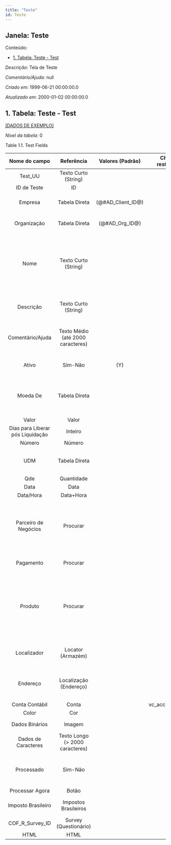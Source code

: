```yaml
---
title: "Teste"
id: Teste
---
```

<div id="d239838e1" class="section chapter">

<div class="titlepage">

<div>

<div>

## Janela: Teste

</div>

</div>

</div>

<div class="toc">

<div class="toc-title">

Conteúdo:

</div>

  - <span class="section">[1. Tabela: Teste - Test](#d239838e22)</span>

</div>

<span class="emphasis">*Descrição:* </span> Tela de Teste

<span class="emphasis">*Comentário/Ajuda:* </span>null

<span class="emphasis"> *Criado em:* </span>1999-06-21 00:00:00.0

<span class="emphasis">*Atualizado em:* </span>2000-01-02 00:00:00.0

<div id="d239838e22" class="section section">

<div class="titlepage">

<div>

<div>

## 1. Tabela: Teste - Test

</div>

</div>

</div>

[\[DADOS DE EXEMPLO\]](data/Test_data)

<span class="emphasis">*Nível da tabela:* </span>0

</div>

<div id="d239838e31" class="table">

<div class="table-title">

Table 1.1. Test
Fields

</div>

<div class="table-contents">

|          Nome do campo           |            Referência             |   Valores (Padrão)   | Chave restritiva  |                                                                          Regra de validação                                                                          |                Descrição                 |                                                               Comentário/Ajuda                                                               |
| :------------------------------: | :-------------------------------: | :------------------: | :---------------: | :------------------------------------------------------------------------------------------------------------------------------------------------------------------: | :--------------------------------------: | :------------------------------------------------------------------------------------------------------------------------------------------: |
|             Test\_UU             |       Texto Curto (String)        |                      |                   |                                                                                                                                                                      |                                          |                                                                                                                                              |
|           ID de Teste            |                ID                 |                      |                   |                                                                                                                                                                      |                                          |                                                                                                                                              |
|             Empresa              |           Tabela Direta           | (@\#AD\_Client\_ID@) |                   |                                                                  AD\_Client.AD\_Client\_ID \< \> 0                                                                   |    (semelhante ao primeiro relatório)    |                                                             (ver o mesmo acima)                                                              |
|           Organização            |           Tabela Direta           |  (@\#AD\_Org\_ID@)   |                   |                                                           (AD\_Org.IsSummary='N' OR AD\_Org.AD\_Org\_ID=0)                                                           |    (semelhante ao primeiro relatório)    |                                                             (ver o mesmo acima)                                                              |
|               Nome               |       Texto Curto (String)        |                      |                   |                                                                                                                                                                      |  Alphanumeric identifier of the entity   | The name of an entity (record) is used as an default search option in addition to the search key. The name is up to 60 characters in length. |
|            Descrição             |       Texto Curto (String)        |                      |                   |                                                                                                                                                                      | Optional short description of the record |                                                 A description is limited to 255 characters.                                                  |
|         Comentário/Ajuda         | Texto Médio (até 2000 caracteres) |                      |                   |                                                                                                                                                                      |             Comment or Hint              |                                 The Help field contains a hint, comment or help about the use of this item.                                  |
|              Ativo               |              Sim-Não              |         (Y)          |                   |                                                                                                                                                                      |    (semelhante ao primeiro relatório)    |                                                             (ver o mesmo acima)                                                              |
|             Moeda De             |           Tabela Direta           |                      |                   |                                                                                                                                                                      |       The Currency for this record       |                                Indicates the Currency to be used when processing or reporting on this record                                 |
|              Valor               |               Valor               |                      |                   |                                                                                                                                                                      |                                          |                                                                                                                                              |
| Dias para Liberar pós Liquidação |              Inteiro              |                      |                   |                                                                                                                                                                      |                                          |                                                                                                                                              |
|              Número              |              Número               |                      |                   |                                                                                                                                                                      |                                          |                                                                                                                                              |
|               UDM                |           Tabela Direta           |                      |                   |                                                                                                                                                                      |             Unit of Measure              |                                            The UOM defines a unique non monetary Unit of Measure                                             |
|               Qde                |            Quantidade             |                      |                   |                                                                                                                                                                      |                                          |                                                                                                                                              |
|               Data               |               Data                |                      |                   |                                                                                                                                                                      |                                          |                                                                                                                                              |
|            Data/Hora             |             Data+Hora             |                      |                   |                                                                                                                                                                      |                                          |                                                                                                                                              |
|       Parceiro de Negócios       |             Procurar              |                      |                   |                                                        C\_BPartner.IsActive='Y' AND C\_BPartner.IsSummary='N'                                                        |      Identifies a Business Partner       |               A Business Partner is anyone with whom you transact. This can include Vendor, Customer, Employee or Salesperson                |
|            Pagamento             |             Procurar              |                      |                   |                                                                                                                                                                      |            Payment identifier            |                                             The Payment is a unique identifier of this payment.                                              |
|             Produto              |             Procurar              |                      |                   | M\_Product.IsSummary='N' AND M\_Product.IsActive='Y' AND (M\_Product.Discontinued = 'N' OR (M\_Product.Discontinued = 'Y' AND M\_Product.DiscontinuedAt \> SYSDATE)) |          Product, Service, Item          |                                  Identifies an item which is either purchased or sold in this organization.                                  |
|           Localizador            |         Locator (Armazém)         |                      |                   |                                                                                                                                                                      |            Warehouse Locator             |                                       The Locator indicates where in a Warehouse a product is located.                                       |
|             Endereço             |      Localização (Endereço)       |                      |                   |                                                                                                                                                                      |           Location or Address            |                                       The Location / Address field defines the location of an entity.                                        |
|          Conta Contábil          |               Conta               |                      | vc\_account\_test |                                                                                                                                                                      |                                          |                                                                                                                                              |
|              Color               |                Cor                |                      |                   |                                                                                                                                                                      |                                          |                                                                                                                                              |
|          Dados Binários          |              Imagem               |                      |                   |                                                                                                                                                                      |               Binary Data                |                                                     The Binary field stores binary data.                                                     |
|       Dados de Caracteres        | Texto Longo (\> 2000 caracteres)  |                      |                   |                                                                                                                                                                      |           Long Character Field           |                                                                                                                                              |
|            Processado            |              Sim-Não              |                      |                   |                                                                                                                                                                      |     The document has been processed      |                                     The Processed checkbox indicates that a document has been processed.                                     |
|         Processar Agora          |               Botão               |                      |                   |                                                                                                                                                                      |                                          |                                                                                                                                              |
|        Imposto Brasileiro        |       Impostos Brasileiros        |                      |                   |                                                                                                                                                                      |        Primary key table LBR\_Tax        |                                                          Primary key table LBR\_Tax                                                          |
|        COF\_R\_Survey\_ID        |       Survey (Questionário)       |                      |                   |                                                                                                                                                                      |           Primary Key : Survey           |                                                             Primary Key : Survey                                                             |
|               HTML               |               HTML                |                      |                   |                                                                                                                                                                      |                                          |                                                                                                                                              |

</div>

</div>

  

</div>
